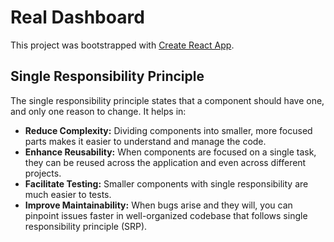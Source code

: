 # Real Dashboard

This project was bootstrapped with [Create React App](https://github.com/facebook/create-react-app).

## Single Responsibility Principle

The single responsibility principle states that a component should have one, and only one reason to change. It helps in:

- **Reduce Complexity:** Dividing components into smaller, more focused parts makes it easier to understand and manage the code.
- **Enhance Reusability:** When components are focused on a single task, they can be reused across the application and even across different projects.
- **Facilitate Testing:** Smaller components with single responsibility are much easier to tests.
- **Improve Maintainability:** When bugs arise and they will, you can pinpoint issues faster in well-organized codebase that follows single responsibility principle (SRP).


``````